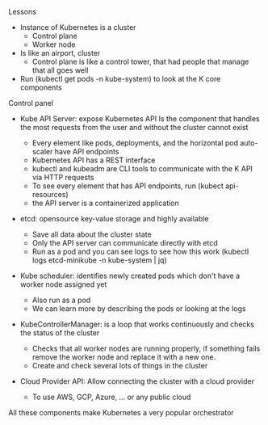 Lessons 

- Instance of Kubernetes is a cluster
    - Control plane
    - Worker node
- Is like an airport, cluster
    - Control plane is like a control tower, that had people that manage that all goes well
- Run (kubectl get pods -n kube-system) to look at the K core components

Control panel
- Kube API Server: expose Kubernetes API
Is the component that handles the most requests from the user and without the cluster cannot exist
    - Every element like pods, deployments, and the horizontal pod auto-scaler have API endpoints
    - Kubernetes API has a REST interface
    - kubectl and kubeadm are CLI tools to communicate with the K API via HTTP requests
    - To see every element that has API endpoints, run (kubect api-resources)
    - the API server is a containerized application

- etcd: opensource key-value storage and highly available
    - Save all data about the cluster state
    - Only the API server can communicate directly with etcd
    - Run as a pod and you can see logs to see how this work (kubectl logs etcd-minikube -n kube-system | jq)

- Kube scheduler: identifies newly created pods which don't have a worker node assigned yet
    - Also run as a pod
    - We can learn more by describing the pods or looking at the logs

- KubeControllerManager: is a loop that works continuously and checks the status of the cluster
    - Checks that all worker nodes are running properly, if something fails
    remove the worker node and replace it with a new one.
    - Create and check several lots of things in the cluster

- Cloud Provider API:
Allow connecting the cluster with a cloud provider
    - To use AWS, GCP, Azure, ... or any public cloud

All these components make Kubernetes a very popular orchestrator